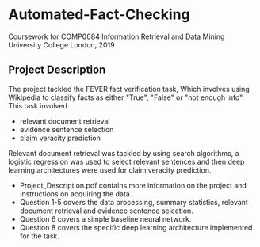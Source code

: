 # Automated-Fact-Checking
Coursework for COMP0084 Information Retrieval and Data Mining University College London, 2019

## Project Description
The project tackled the FEVER fact verification task, Which involves using Wikipedia to classify facts as either "True", "False"
or "not enough info". This task involved
- relevant document retrieval
- evidence sentence selection
- claim veracity prediction

Relevant document retrieval was tackled by using search algorithms, a logistic regression was used to select relevant sentences
and then deep learning architectures were used for claim veracity prediction.

- Project_Description.pdf contains more information on the project and instructions on acquiring the data.
- Question 1-5 covers the data processing, summary statistics, relevant document retrieval and evidence sentence selection.
- Question 6 covers a simple baseline neural network.
- Question 8 covers the specific deep learning architecture implemented for the task.
